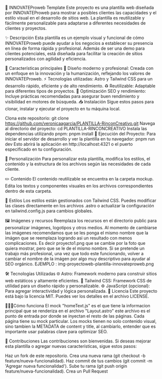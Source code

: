 🚀 INNOVATEProweb Template
Este proyecto es una plantilla web diseñada por INNOVATEProweb para mostrar a posibles clientes las capacidades y el estilo visual en el desarrollo de sitios web. La plantilla es reutilizable y fácilmente personalizable para adaptarse a diferentes necesidades de clientes y proyectos.

✨ Descripción
Esta plantilla es un ejemplo visual y funcional de cómo INNOVATEProweb puede ayudar a los negocios a establecer su presencia en línea de forma rápida y profesional. Además de ser una demo para clientes potenciales, está diseñada para facilitar la creación de sitios personalizados con agilidad y eficiencia.

🔑 Características principales
🎨 Diseño moderno y profesional: Creada con un enfoque en la innovación y la humanización, reflejando los valores de INNOVATEProweb.
⚡ Tecnologías utilizadas: Astro y Tailwind CSS para un desarrollo rápido, eficiente y de alto rendimiento.
♻️ Reutilizable: Adaptable para diferentes tipos de proyectos.
🚀 Optimización SEO y rendimiento: Incluye prácticas recomendadas para asegurar buen rendimiento y visibilidad en motores de búsqueda.
📥 Instalación
Sigue estos pasos para clonar, instalar y ejecutar el proyecto en tu máquina local.

Clona este repositorio:
git clone https://github.com/veronicaagarcia/PLANTILLA-RinconCreativo.git
Navega al directorio del proyecto:
cd PLANTILLA-RINCONCREATIVO
Instala las dependencias utilizando pnpm:
pnpm install
🚀 Ejecución del Proyecto:
Para iniciar el servidor de desarrollo y ver la plantilla en tu navegador:
pnpm run dev
Esto abrirá la aplicación en http://localhost:4321 o el puerto especificado en tu configuración.

🎯 Personalización
Para personalizar esta plantilla, modifica los estilos, el contenido y la estructura de los archivos según las necesidades de cada cliente.

✏️ Contenido
El contenido reutilizable se encuentra en la carpeta mockup. Edita los textos y componentes visuales en los archivos correspondientes dentro de esta carpeta.

🎨 Estilos
Los estilos están gestionados con Tailwind CSS. Puedes modificar las clases directamente en los archivos .astro o actualizar la configuración en tailwind.config.js para cambios globales.

🖼️ Imágenes y recursos
Reemplaza los recursos en el directorio public para personalizar imágenes, logotipos y otros medios.
Al momento de cambiarse las imágenes recomendamos que se les ponga el mismo nombre que la imágen que se reemplaza logrando asi un resultado con menos complicaciones. Es decir proyecto1.png  que se cambie por la foto que quiera mostrar, pero que se le de el mismo nombre.
Si se pretende un trabajo más profesional, una vez que todo este funcionando, volver a cambiar el nombre de la imágen por algo muy descriptivo para ayudar al SEO orgánico. EJEMPLO : img-proyectoweb-plantilla-innovateproweb.png

🛠️ Tecnologías Utilizadas
🌐 Astro: Framework moderno para construir sitios web estáticos y altamente eficientes.
💨 Tailwind CSS: Framework CSS de utilidad para un diseño rápido y personalizable.
⚙️ JavaScript (opcional): Para agregar interactividad y lógica personalizada.
📄 Licencia
Este proyecto está bajo la licencia MIT. Puedes ver los detalles en el archivo LICENSE.

👷🏻‍♀️Cómo funciona
El mock "homeText.js" es el que tiene la informacion principal que se renderiza en el archivo "Layout.astro" este archivo es el punto de entrada por donde se inyectan el resto de las páginas. Cada página tiene su mock particular. Los mocks tienen no solo contenido visual, sino tambien la METADATA de content y title, al cambiarlo, entender que es importante usar palabras clave para optimizar SEO.

🤝 Contribuciones
Las contribuciones son bienvenidas. Si deseas mejorar esta plantilla o agregar nuevas características, sigue estos pasos:

Haz un fork de este repositorio.
Crea una nueva rama (git checkout -b feature/nueva-funcionalidad).
Haz commit de tus cambios (git commit -m 'Agregar nueva funcionalidad').
Sube tu rama (git push origin feature/nueva-funcionalidad).
Crea un Pull Request

